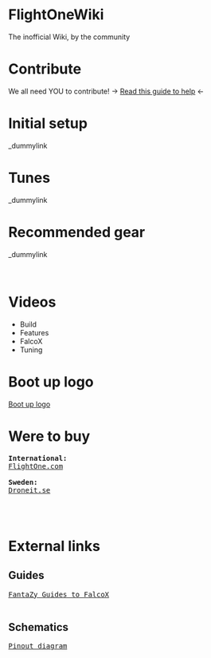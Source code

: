 # FlightOneWiki
The inofficial Wiki, by the community</br>

# Contribute
We all need YOU to contribute! -> <a href='/Contribute/Contribute.md'>Read this guide to help</a> <-


# Initial setup
_dummylink

# Tunes
_dummylink

# Recommended gear
_dummylink

</br>

# Videos
- Build
- Features
- FalcoX
- Tuning

# Boot up logo
<a href='https://github.com/tedelm/FlightOneWiki/tree/main/Flightcontrollers/Lightning%20H7/Splash%20Screen'>Boot up logo</a>

# Were to buy
<pre>
<b>International:</b>
<a href='https://shop.flightone.com/'>FlightOne.com</a>

<b>Sweden:</b>
<a href='https://droneit.se/sv/elektronik/flight-controller/flightone/flightone-lightning-h7-500mhz-flight-controller.html'>Droneit.se</a>



</pre>

# External links
## Guides
<pre>
<a href='https://fantazy.fr/falcox/'>FantaZy Guides to FalcoX</a>

</pre>
## Schematics
<pre>
<a href='https://flightone.com/pinouts.html'>Pinout diagram</a>
</pre>


